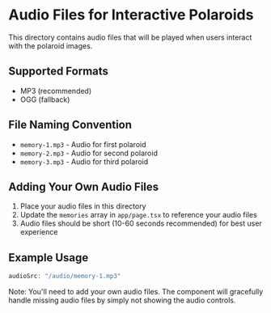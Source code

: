 # Audio Files for Interactive Polaroids

This directory contains audio files that will be played when users interact with the polaroid images.

## Supported Formats
- MP3 (recommended)
- OGG (fallback)

## File Naming Convention
- `memory-1.mp3` - Audio for first polaroid
- `memory-2.mp3` - Audio for second polaroid  
- `memory-3.mp3` - Audio for third polaroid

## Adding Your Own Audio Files
1. Place your audio files in this directory
2. Update the `memories` array in `app/page.tsx` to reference your audio files
3. Audio files should be short (10-60 seconds recommended) for best user experience

## Example Usage
```javascript
audioSrc: "/audio/memory-1.mp3"
```

Note: You'll need to add your own audio files. The component will gracefully handle missing audio files by simply not showing the audio controls.
